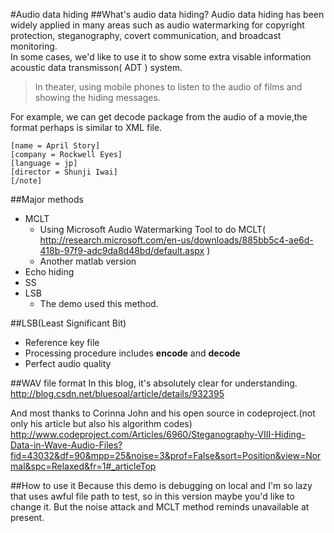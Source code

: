 #Audio data hiding
##What's audio data hiding?
Audio data hiding has been widely applied in many areas such as audio watermarking for copyright protection, steganography, covert communication, and broadcast monitoring.   
In some cases, we'd like to use it to show some extra visable information acoustic data transmisson( ADT ) system.   
> In theater, using mobile phones to listen to the audio of films and showing the hiding messages.   

For example, we can get decode package from the audio of a movie,the format perhaps is similar to XML file.   

    [name = April Story]     
    [company = Rockwell Eyes]   
    [language = jp]   
    [director = Shunji Iwai]   
    [/note]
    
    
    
##Major methods
* MCLT
	- Using Microsoft Audio Watermarking Tool to do MCLT( http://research.microsoft.com/en-us/downloads/885bb5c4-ae6d-418b-97f9-adc9da8d48bd/default.aspx )   
	- Another matlab version
* Echo hiding
* SS
* LSB
	- The demo used this method.
	
    
    
##LSB(Least Significant Bit)
* Reference key file
* Processing procedure includes **encode** and **decode**
* Perfect audio quality


##WAV file format
In this blog, it's absolutely clear for understanding.
http://blog.csdn.net/bluesoal/article/details/932395

And most thanks to Corinna John and his open source in codeproject.(not only his article but also his algorithm codes)
http://www.codeproject.com/Articles/6960/Steganography-VIII-Hiding-Data-in-Wave-Audio-Files?fid=43032&df=90&mpp=25&noise=3&prof=False&sort=Position&view=Normal&spc=Relaxed&fr=1#_articleTop

##How to use it
Because this demo is debugging on local and I'm so lazy that uses awful file path to test, so in this version maybe you'd like to change it.
But the noise attack and MCLT method reminds unavailable at present.